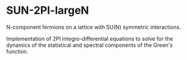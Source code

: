 # SUN-2PI-largeN

N-component fermions on a lattice with SU(N) symmetric interactions.

Implementation of 2PI integro-differential equations to solve for the dynamics of the statistical and spectral components of the Green's function.
